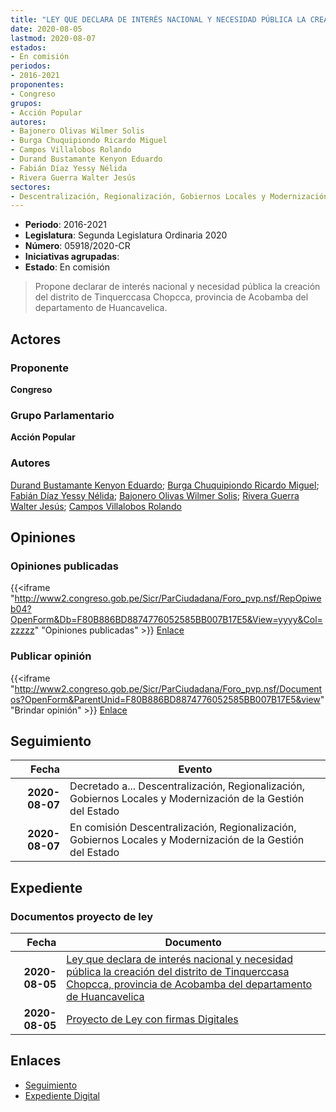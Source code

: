 ```yaml
---
title: "LEY QUE DECLARA DE INTERÉS NACIONAL Y NECESIDAD PÚBLICA LA CREACIÓN DEL DISTRITO DE TINQUERCCASA CHOPCCA, PROVINCIA DE ACOBAMBA DEL DEPARTAMENTO DE HUANCAVELICA"
date: 2020-08-05
lastmod: 2020-08-07
estados:
- En comisión
periodos:
- 2016-2021
proponentes:
- Congreso
grupos:
- Acción Popular
autores:
- Bajonero Olivas Wilmer Solis
- Burga Chuquipiondo Ricardo Miguel
- Campos Villalobos Rolando
- Durand Bustamante Kenyon Eduardo
- Fabián Díaz Yessy Nélida
- Rivera Guerra Walter Jesús
sectores:
- Descentralización, Regionalización, Gobiernos Locales y Modernización de la Gestión del Estado
---
```

- **Periodo**: 2016-2021
- **Legislatura**: Segunda Legislatura Ordinaria 2020
- **Número**: 05918/2020-CR
- **Iniciativas agrupadas**: 
- **Estado**: En comisión

> Propone declarar de interés nacional y necesidad pública la creación del distrito de Tinquerccasa Chopcca, provincia de Acobamba del departamento de Huancavelica.


## Actores

### Proponente

**Congreso**

### Grupo Parlamentario

**Acción Popular**

### Autores

[Durand Bustamante Kenyon Eduardo](mailto:mailto:kdurand@congreso.gob.pe); [Burga Chuquipiondo Ricardo Miguel](mailto:mailto:rburga@congreso.gob.pe); [Fabián Díaz Yessy Nélida](mailto:mailto:yfabian@congreso.gob.pe); [Bajonero Olivas Wilmer Solis](mailto:mailto:wbajonero@congreso.gob.pe); [Rivera Guerra Walter Jesús](mailto:mailto:wriverag@congreso.gob.pe); [Campos Villalobos Rolando](mailto:mailto:r_campos@congreso.gob.pe)

## Opiniones

### Opiniones publicadas

{{<iframe "http://www2.congreso.gob.pe/Sicr/ParCiudadana/Foro_pvp.nsf/RepOpiweb04?OpenForm&Db=F80B886BD8874776052585BB007B17E5&View=yyyy&Col=zzzzz" "Opiniones publicadas" >}}
[Enlace](http://www2.congreso.gob.pe/Sicr/ParCiudadana/Foro_pvp.nsf/RepOpiweb04?OpenForm&Db=F80B886BD8874776052585BB007B17E5&View=yyyy&Col=zzzzz)

### Publicar opinión

{{<iframe "http://www2.congreso.gob.pe/Sicr/ParCiudadana/Foro_pvp.nsf/Documentos?OpenForm&ParentUnid=F80B886BD8874776052585BB007B17E5&view" "Brindar opinión" >}}
[Enlace](http://www2.congreso.gob.pe/Sicr/ParCiudadana/Foro_pvp.nsf/Documentos?OpenForm&ParentUnid=F80B886BD8874776052585BB007B17E5&view)


## Seguimiento

| Fecha | Evento |
|------:|--------|
| **2020-08-07** | Decretado a... Descentralización, Regionalización, Gobiernos Locales y Modernización de la Gestión del Estado |
| **2020-08-07** | En comisión Descentralización, Regionalización, Gobiernos Locales y Modernización de la Gestión del Estado |

## Expediente

### Documentos proyecto de ley

| Fecha | Documento |
|------:|-----------|
| **2020-08-05** | [Ley que declara de interés nacional y necesidad pública la creación del distrito de Tinquerccasa Chopcca, provincia de Acobamba del departamento de Huancavelica](http://www.leyes.congreso.gob.pe/Documentos/2016_2021/Proyectos_de_Ley_y_de_Resoluciones_Legislativas/PL05918-20200805.pdf) |
| **2020-08-05** | [Proyecto de Ley con firmas Digitales](http://www.leyes.congreso.gob.pe/Documentos/2016_2021/Proyectos_de_Ley_y_de_Resoluciones_Legislativas/Proyectos_Firmas_digitales/PL05918.pdf) |

## Enlaces

- [Seguimiento](http://www2.congreso.gob.pe/Sicr/TraDocEstProc/CLProLey2016.nsf/f7fff46988ca05b1052578e100829cc7/c2413f68a435dbe0052585bc001193a4?OpenDocument)
- [Expediente Digital](http://www2.congreso.gob.pe/Sicr/TraDocEstProc/Expvirt_2011.nsf/visbusqptramdoc1621/05918?opendocument)

